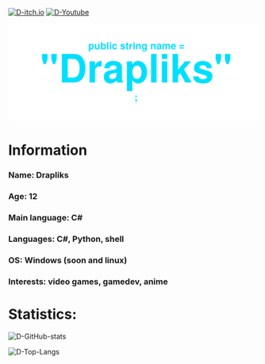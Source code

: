 [![D-itch.io](https://img.shields.io/badge/Itch.io-ffffff?style=for-the-badge&logo=itch.io)](https://drapliks.itch.io/)
[![D-Youtube](https://img.shields.io/badge/Youtube-ff0000?style=for-the-badge&logo=youtube)](https://www.youtube.com/@DrapliksDev)


![](d-title.png)

# Information
### Name: Drapliks
### Age: 12
### Main language: C#
### Languages: C#, Python, shell
### OS: Windows (soon and linux)
### Interests: video games, gamedev, anime

# Statistics:
![D-GitHub-stats](https://github-readme-stats.vercel.app/api?username=Drapliks&show_icons=true&theme=dark)

![D-Top-Langs](https://github-readme-stats.vercel.app/api/top-langs/?username=Drapliks&layout=compact&theme=dark)
